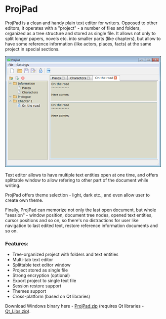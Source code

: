 # ProjPad
ProjPad is a clean and handy plain text editor for writers. Opposed to other editors, it operates with a "project" - a number of files and folders, organized as a tree structure and stored as single file. It allows not only to split longer papers, novels etc. into smaller parts (like chapters), but allow to have some reference information (like actors, places, facts) at the same project in special sections.

![ProjPad_Interface](assets/ProjPad_Interface.png)

Text editor allows to have multiple text entities open at one time, and offers splittable window to allow refering to other part of the document while writing.

ProjPad offers theme selection - light, dark etc., and even allow user to create own theme.

Finally, ProjPad can memorize not only the last open document, but whole "session" - window position, document tree nodes, opened text entities, cursor positions and so on, so there's no distractions for user like navigation to last edited text, restore reference information documents and so on.

### Features:
* Tree-organized project with folders and text entities
* Multi-tab text editor
* Splittable text editor window
* Project stored as single file
* Strong encryption (optional)
* Export project to single text file
* Session restore support
* Themes support
* Cross-platform (based on Qt libraries)

Download Windows binary here - [ProjPad.zip](assets/ProjPad.zip) (requires Qt libraries - [Qt_Libs.zip](assets/Qt_Libs.zip)).
